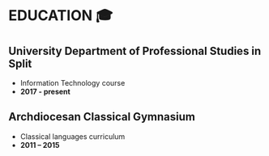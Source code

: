 # EDUCATION 🎓


## University Department of Professional Studies in Split
- Information Technology course
- **2017 - present**


## Archdiocesan Classical Gymnasium
- Classical languages curriculum
- **2011 – 2015**
